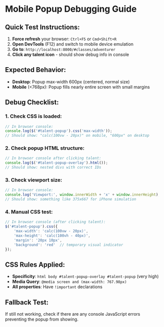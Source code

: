 # Mobile Popup Debugging Guide

## Quick Test Instructions:

1. **Force refresh** your browser: `Ctrl+F5` or `Cmd+Shift+R`
2. **Open DevTools** (F12) and switch to mobile device emulation
3. **Go to**: `http://localhost:8000/#classes/adventurer`
4. **Click any talent icon** - should show debug info in console

## Expected Behavior:
- **Desktop**: Popup max-width 600px (centered, normal size)
- **Mobile** (<768px): Popup fills nearly entire screen with small margins

## Debug Checklist:

### 1. Check CSS is loaded:
```javascript
// In browser console:
console.log($('#talent-popup').css('max-width'));
// Should show: "calc(100vw - 20px)" on mobile, "600px" on desktop
```

### 2. Check popup HTML structure:
```javascript
// In browser console after clicking talent:
console.log($('#talent-popup-overlay').html());
// Should show: nested divs with correct IDs
```

### 3. Check viewport size:
```javascript
// In browser console:
console.log('Viewport:', window.innerWidth + 'x' + window.innerHeight);
// Should show: something like 375x667 for iPhone simulation
```

### 4. Manual CSS test:
```javascript
// In browser console (after clicking talent):
$('#talent-popup').css({
    'max-width': 'calc(100vw - 20px)',
    'max-height': 'calc(100vh - 40px)',
    'margin': '20px 10px',
    'background': 'red'  // temporary visual indicator
});
```

## CSS Rules Applied:
- **Specificity**: `html body #talent-popup-overlay #talent-popup` (very high)
- **Media Query**: `@media screen and (max-width: 767.98px)`
- **All properties**: Have `!important` declarations

## Fallback Test:
If still not working, check if there are any console JavaScript errors preventing the popup from showing.